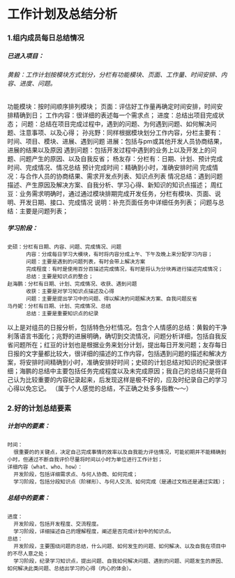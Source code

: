 # 工作计划及总结分析
### 1.组内成员每日总结情况
##### 已进入项目：  

###### 黄毅：工作计划按模块方式划分，分栏有功能模块、页面、工作量、时间安排、内容、进度、问题。 
  功能模块：按时间顺序排列模块；
  页面：评估好工作量再确定时间安排，时间安排精确到日；
  工作内容：很详细的表述每一个需求点；
  进度：总结出项目完成状态；
  问题：总结在项目完成过程中，遇到的问题、为何遇到问题、如何解决问题、注意事项、以及心得；
    孙兆野：同样根据模块划分工作内容，分栏主要有：时间、项目、模块、进展、遇到问题
          进展：包括与pm或其他开发人员协商结果，进展的结果以及原因
          遇到问题：包括开发过程中遇到的业务上以及开发上的问题、问题产生的原因、以及自我反省；
    杨友存：分栏有：日期、计划、预计完成时间、完成情况、情况总结
          预计完成时间：精确到小时，准确安排时间
          完成情况：与合作人员的协商结果、需求开发点列表、知识点列表
          情况总结：遇到问题描述、产生原因及解决方案、自我分析、学习心得、新知识的知识点描述；
    周红豆：业务需求明确时，通过通过模块排期完成开发任务，分栏有模块、页面、说明、开发日期、接口、完成情况
          说明：补充页面任务中详细任务列表；
          问题与总结：主要是问题列表；
##### 学习阶段：
    史硕：分栏有日期、内容、问题、完成情况、问题
          内容：分成每日学习大模块，有时将内容分成上午、下午及晚上来分配学习内容；
          问题：主要是遇到的问题列表，有时会带上解决方案
          完成程度：有时是使用百分百描述完成情况，有时是将认为分块再进行描述完成情况；
          总结：主要是知识点的整合；
    赵海鹏：分栏有日期、计划、完成情况、收获、遇到问题
          收获：主要是对学习知识点描述及心得
          问题：主要是提出学习中的问题、得以解决的问题解决方案、自我问题反省
    马丹妮：分栏有日期、计划、完成情况、总结
          总结：主要是重要知识点的纪录
以上是对组员的日报分析，包括特色分栏情况。包含个人情感的总结：黄毅的干净利落语言书面化；兆野的进展明确，确切到交流情况，问题分析详细，包括自我反省问题所在；红豆的计划也是根据业务来划分计划，提出每日开发问题；友存每日日报的文字量都比较大，很详细的描述的工作内容，包括遇到问题的描述和解决方案，将安排时间精确到小时，准确安排好时间；史硕的计划总结对知识的纪录很详细；海鹏的总结中主要包括任务完成程度以及未完成原因；我自己的总结只是将自己认为比较重要的内容纪录起来，后发现这样是极不好的，应及时纪录自己的学习心得以免忘记。
（属于个人感觉的总结，不正确之处多多指教～～）
### 2.好的计划总结要素
##### 计划中的要素：
    时间：
      很重要的的关键点，决定自己完成事情的效率以及自我能力评估情况，可能初期并不能精确到小时，但通过不断自我评价尽量将时间以小时为单位进行工作计划；
    详细内容（what、who、how）：
      开发阶段，包括详细需求点、与何人协商、如何完成；
      学习阶段，包括分段知识点（阶梯形）、与何人交流、如何完成（是通过文档还是通过实践）；

##### 总结中的要素：
    进度：
      开发阶段，包括开发程度、交流程度。
      学习阶段，详细描述自己的理解程度，阐述是否完成计划中的知识点。
    总结：
      开发阶段，主要围绕问题的总结，什么问题、如何发生的问题、如何解决、以及自我在项目中的不尽人意之处；
      学习阶段，纪录学习知识点，提出问题、自我如何解决问题、遇到的问题、问题发生的原因、如何解决此类问题、总结出学习的心得（内心的体会）。
       

